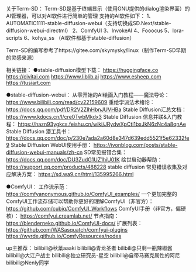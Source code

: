 关于Term-SD：
Term-SD是基于终端显示（使用GNU提供的dialog渲染界面）的AI管理器，可以对AI软件进行简单的管理
支持的AI软件如下：
1、AUTOMATIC1111-stable-diffusion-webui（支持切换成SD.Next/stable-diffusion-webui-directml）
2、ComfyUI
3、InvokeAI
4、Fooocus
5、lora-scripts
6、kohya_ss
（AI软件都基于stable-diffusion）


Term-SD的编写参考了https://gitee.com/skymysky/linux（制作Term-SD早期的灵感来源）


相关链接：
●stable-diffusion模型下载： 
  https://huggingface.co
  https://civitai.com
  https://www.liblib.ai
  https://www.esheep.com
  https://tusiart.com
 
●stable-diffusion-webui：
从零开始的AI绘画入门教程——魔法导论：
  https://www.bilibili.com/read/cv22159609
重绘学派法术绪论：
  https://docs.qq.com/pdf/DR2V2ZlhHbnJUVHBa
Stable Diffusion汇总文档：
  https://www.kdocs.cn/l/cre0TwbMkdx3
Stable Diffusion 信息并联&入门教程：
  https://hazn93ygkcs.feishu.cn/wiki/JRydwXpCti1bxJkN6zNc4a8qnAe
Stable Diffusion 潜工具书：
  https://docs.qq.com/doc/p/230e7ada2a60d8e347d639edd5521f5e62332fe9
Stable Diffusion WebUI使用手册：
  https://ivonblog.com/posts/stable-diffusion-webui-manuals/zh-cn
SD常见报错合集：
  https://docs.qq.com/doc/DU3ZudG1UZ1hiU01K
绘世启动器帮助：
  https://support.qq.com/products/488228
stable diffusion 常见错误收集及对应解决方案：
  https://sd.wa9.cn/html/135995266.html

●ComfyUI：
工作流示范：
  https://comfyanonymous.github.io/ComfyUI_examples/
一个更加完整的ComfyUI工作流存储可以帮助你更好的理解ComfyUI（非官方）：
  https://github.com/cubiq/ComfyUI_Workflows
ComfyUI手册（非官方，偏硬核）：
  https://comfyui.creamlab.net/
节点指南：
  https://blenderneko.github.io/ComfyUI-docs/
扩展列表：
  https://github.com/WASasquatch/comfyui-plugins
  https://wyrde.github.io/ComfyResources/nodes


up主推荐：
  bilibili@秋葉aaaki
  bilibili@青龙圣者
  bilibili@只剩一瓶辣椒酱
  bilibili@大江户战士
  bilibili@独立研究员-星空
  bilibili@自带马赛克属性的阿尼
  bilibili@Nenly同学
